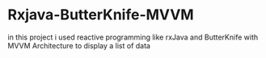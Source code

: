 # Rxjava-ButterKnife-MVVM
in this project i used reactive programming like rxJava and ButterKnife with MVVM Architecture to display a list of data
